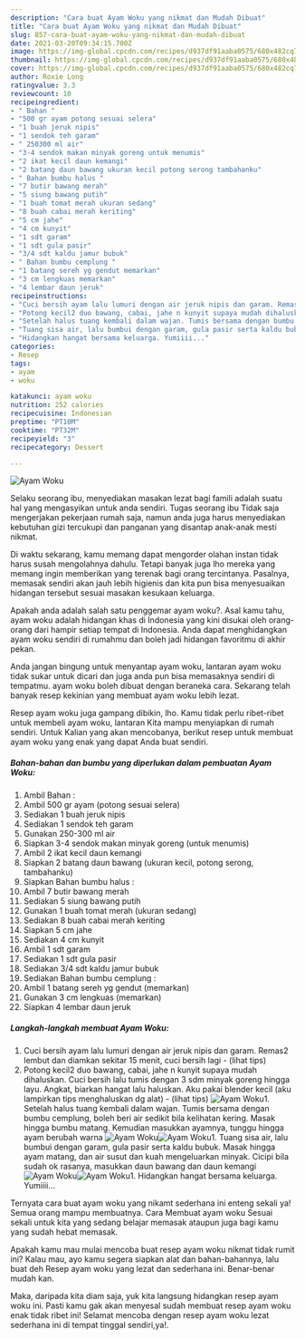 ```yaml
---
description: "Cara buat Ayam Woku yang nikmat dan Mudah Dibuat"
title: "Cara buat Ayam Woku yang nikmat dan Mudah Dibuat"
slug: 857-cara-buat-ayam-woku-yang-nikmat-dan-mudah-dibuat
date: 2021-03-20T09:34:15.700Z
image: https://img-global.cpcdn.com/recipes/d937df91aaba0575/680x482cq70/ayam-woku-foto-resep-utama.jpg
thumbnail: https://img-global.cpcdn.com/recipes/d937df91aaba0575/680x482cq70/ayam-woku-foto-resep-utama.jpg
cover: https://img-global.cpcdn.com/recipes/d937df91aaba0575/680x482cq70/ayam-woku-foto-resep-utama.jpg
author: Roxie Long
ratingvalue: 3.3
reviewcount: 10
recipeingredient:
- " Bahan "
- "500 gr ayam potong sesuai selera"
- "1 buah jeruk nipis"
- "1 sendok teh garam"
- " 250300 ml air"
- "3-4 sendok makan minyak goreng untuk menumis"
- "2 ikat kecil daun kemangi"
- "2 batang daun bawang ukuran kecil potong serong tambahanku"
- " Bahan bumbu halus "
- "7 butir bawang merah"
- "5 siung bawang putih"
- "1 buah tomat merah ukuran sedang"
- "8 buah cabai merah keriting"
- "5 cm jahe"
- "4 cm kunyit"
- "1 sdt garam"
- "1 sdt gula pasir"
- "3/4 sdt kaldu jamur bubuk"
- " Bahan bumbu cemplung "
- "1 batang sereh yg gendut memarkan"
- "3 cm lengkuas memarkan"
- "4 lembar daun jeruk"
recipeinstructions:
- "Cuci bersih ayam lalu lumuri dengan air jeruk nipis dan garam. Remas2 lembut dan diamkan sekitar 15 menit, cuci bersih lagi           (lihat tips)"
- "Potong kecil2 duo bawang, cabai, jahe n kunyit supaya mudah dihaluskan. Cuci bersih lalu tumis dengan 3 sdm minyak goreng hingga layu. Angkat, biarkan hangat lalu haluskan. Aku pakai blender kecil (aku lampirkan tips menghaluskan dg alat)           (lihat tips)"
- "Setelah halus tuang kembali dalam wajan. Tumis bersama dengan bumbu cemplung, boleh beri air sedikit bila kelihatan kering. Masak hingga bumbu matang. Kemudian masukkan ayamnya, tunggu hingga ayam berubah warna"
- "Tuang sisa air, lalu bumbui dengan garam, gula pasir serta kaldu bubuk. Masak hingga ayam matang, dan air susut dan kuah mengeluarkan minyak. Cicipi bila sudah ok rasanya, masukkan daun bawang dan daun kemangi"
- "Hidangkan hangat bersama keluarga. Yumiiii..."
categories:
- Resep
tags:
- ayam
- woku

katakunci: ayam woku 
nutrition: 252 calories
recipecuisine: Indonesian
preptime: "PT10M"
cooktime: "PT32M"
recipeyield: "3"
recipecategory: Dessert

---
```



![Ayam Woku](https://img-global.cpcdn.com/recipes/d937df91aaba0575/680x482cq70/ayam-woku-foto-resep-utama.jpg)

Selaku seorang ibu, menyediakan masakan lezat bagi famili adalah suatu hal yang mengasyikan untuk anda sendiri. Tugas seorang ibu Tidak saja mengerjakan pekerjaan rumah saja, namun anda juga harus menyediakan kebutuhan gizi tercukupi dan panganan yang disantap anak-anak mesti nikmat.

Di waktu  sekarang, kamu memang dapat mengorder olahan instan tidak harus susah mengolahnya dahulu. Tetapi banyak juga lho mereka yang memang ingin memberikan yang terenak bagi orang tercintanya. Pasalnya, memasak sendiri akan jauh lebih higienis dan kita pun bisa menyesuaikan hidangan tersebut sesuai masakan kesukaan keluarga. 



Apakah anda adalah salah satu penggemar ayam woku?. Asal kamu tahu, ayam woku adalah hidangan khas di Indonesia yang kini disukai oleh orang-orang dari hampir setiap tempat di Indonesia. Anda dapat menghidangkan ayam woku sendiri di rumahmu dan boleh jadi hidangan favoritmu di akhir pekan.

Anda jangan bingung untuk menyantap ayam woku, lantaran ayam woku tidak sukar untuk dicari dan juga anda pun bisa memasaknya sendiri di tempatmu. ayam woku boleh dibuat dengan beraneka cara. Sekarang telah banyak resep kekinian yang membuat ayam woku lebih lezat.

Resep ayam woku juga gampang dibikin, lho. Kamu tidak perlu ribet-ribet untuk membeli ayam woku, lantaran Kita mampu menyiapkan di rumah sendiri. Untuk Kalian yang akan mencobanya, berikut resep untuk membuat ayam woku yang enak yang dapat Anda buat sendiri.

<!--inarticleads1-->

##### Bahan-bahan dan bumbu yang diperlukan dalam pembuatan Ayam Woku:

1. Ambil  Bahan :
1. Ambil 500 gr ayam (potong sesuai selera)
1. Sediakan 1 buah jeruk nipis
1. Sediakan 1 sendok teh garam
1. Gunakan  250-300 ml air
1. Siapkan 3-4 sendok makan minyak goreng (untuk menumis)
1. Ambil 2 ikat kecil daun kemangi
1. Siapkan 2 batang daun bawang (ukuran kecil, potong serong, tambahanku)
1. Siapkan  Bahan bumbu halus :
1. Ambil 7 butir bawang merah
1. Sediakan 5 siung bawang putih
1. Gunakan 1 buah tomat merah (ukuran sedang)
1. Sediakan 8 buah cabai merah keriting
1. Siapkan 5 cm jahe
1. Sediakan 4 cm kunyit
1. Ambil 1 sdt garam
1. Sediakan 1 sdt gula pasir
1. Sediakan 3/4 sdt kaldu jamur bubuk
1. Sediakan  Bahan bumbu cemplung :
1. Ambil 1 batang sereh yg gendut (memarkan)
1. Gunakan 3 cm lengkuas (memarkan)
1. Siapkan 4 lembar daun jeruk




<!--inarticleads2-->

##### Langkah-langkah membuat Ayam Woku:

1. Cuci bersih ayam lalu lumuri dengan air jeruk nipis dan garam. Remas2 lembut dan diamkan sekitar 15 menit, cuci bersih lagi -           (lihat tips)
1. Potong kecil2 duo bawang, cabai, jahe n kunyit supaya mudah dihaluskan. Cuci bersih lalu tumis dengan 3 sdm minyak goreng hingga layu. Angkat, biarkan hangat lalu haluskan. Aku pakai blender kecil (aku lampirkan tips menghaluskan dg alat) -           (lihat tips)
<img src="//assets-global.cpcdn.com/assets/icons/button_play-2c75c40dde080a61004c1f40b05d8f140eaff45d7e9e6481dc71c63d2e7c4909.png" alt="Ayam Woku">1. Setelah halus tuang kembali dalam wajan. Tumis bersama dengan bumbu cemplung, boleh beri air sedikit bila kelihatan kering. Masak hingga bumbu matang. Kemudian masukkan ayamnya, tunggu hingga ayam berubah warna
<img src="//assets-global.cpcdn.com/assets/icons/button_play-2c75c40dde080a61004c1f40b05d8f140eaff45d7e9e6481dc71c63d2e7c4909.png" alt="Ayam Woku"><img src="//assets-global.cpcdn.com/assets/icons/button_play-2c75c40dde080a61004c1f40b05d8f140eaff45d7e9e6481dc71c63d2e7c4909.png" alt="Ayam Woku">1. Tuang sisa air, lalu bumbui dengan garam, gula pasir serta kaldu bubuk. Masak hingga ayam matang, dan air susut dan kuah mengeluarkan minyak. Cicipi bila sudah ok rasanya, masukkan daun bawang dan daun kemangi
<img src="//assets-global.cpcdn.com/assets/icons/button_play-2c75c40dde080a61004c1f40b05d8f140eaff45d7e9e6481dc71c63d2e7c4909.png" alt="Ayam Woku"><img src="//assets-global.cpcdn.com/assets/icons/button_play-2c75c40dde080a61004c1f40b05d8f140eaff45d7e9e6481dc71c63d2e7c4909.png" alt="Ayam Woku">1. Hidangkan hangat bersama keluarga. Yumiiii...




Ternyata cara buat ayam woku yang nikamt sederhana ini enteng sekali ya! Semua orang mampu membuatnya. Cara Membuat ayam woku Sesuai sekali untuk kita yang sedang belajar memasak ataupun juga bagi kamu yang sudah hebat memasak.

Apakah kamu mau mulai mencoba buat resep ayam woku nikmat tidak rumit ini? Kalau mau, ayo kamu segera siapkan alat dan bahan-bahannya, lalu buat deh Resep ayam woku yang lezat dan sederhana ini. Benar-benar mudah kan. 

Maka, daripada kita diam saja, yuk kita langsung hidangkan resep ayam woku ini. Pasti kamu gak akan menyesal sudah membuat resep ayam woku enak tidak ribet ini! Selamat mencoba dengan resep ayam woku lezat sederhana ini di tempat tinggal sendiri,ya!.

